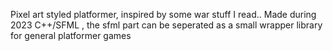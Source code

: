Pixel art styled platformer, inspired by some war stuff I read.. Made during 2023 C++/SFML , the sfml part can be seperated as a small wrapper library for general platformer games
